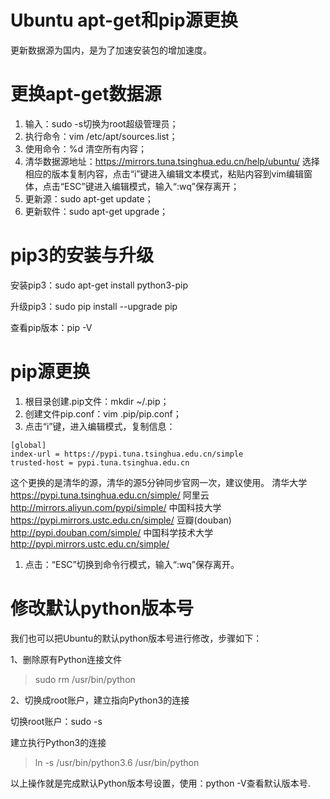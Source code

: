 # Ubuntu apt-get和pip源更换 #

更新数据源为国内，是为了加速安装包的增加速度。


# 更换apt-get数据源 #

1. 输入：sudo -s切换为root超级管理员；
2. 执行命令：vim /etc/apt/sources.list；
1. 使用命令：%d 清空所有内容；
1. 清华数据源地址：https://mirrors.tuna.tsinghua.edu.cn/help/ubuntu/ 选择相应的版本复制内容，点击“i”键进入编辑文本模式，粘贴内容到vim编辑窗体，点击“ESC”键进入编辑模式，输入“:wq”保存离开；
2. 更新源：sudo apt-get update；
3. 更新软件：sudo apt-get upgrade；


# pip3的安装与升级 #
安装pip3：sudo apt-get install python3-pip

升级pip3：sudo pip install --upgrade pip

查看pip版本：pip -V


# pip源更换 #

1. 根目录创建.pip文件：mkdir ~/.pip；
1. 创建文件pip.conf：vim .pip/pip.conf；
1. 点击“i”键，进入编辑模式，复制信息：
 ```
[global]
index-url = https://pypi.tuna.tsinghua.edu.cn/simple
trusted-host = pypi.tuna.tsinghua.edu.cn
```
这个更换的是清华的源，清华的源5分钟同步官网一次，建议使用。
清华大学 https://pypi.tuna.tsinghua.edu.cn/simple/
阿里云 http://mirrors.aliyun.com/pypi/simple/
中国科技大学 https://pypi.mirrors.ustc.edu.cn/simple/
豆瓣(douban) http://pypi.douban.com/simple/
中国科学技术大学 http://pypi.mirrors.ustc.edu.cn/simple/

1. 点击：“ESC”切换到命令行模式，输入“:wq”保存离开。



# 修改默认python版本号 #

我们也可以把Ubuntu的默认python版本号进行修改，步骤如下：

1、删除原有Python连接文件

>sudo rm /usr/bin/python

2、切换成root账户，建立指向Python3的连接

切换root账户：sudo -s

建立执行Python3的连接

>ln -s /usr/bin/python3.6 /usr/bin/python

以上操作就是完成默认Python版本号设置，使用：python -V查看默认版本号.
